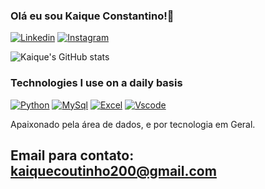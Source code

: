 ### Olá eu sou Kaique Constantino!👋

[![Linkedin](https://img.shields.io/badge/LinkedIn-0077B5?style=for-the-badge&logo=linkedin&logoColor=white)](www.linkedin.com/in/kaique-coutinho-04ktc04)
[![Instagram](https://img.shields.io/badge/Instagram-E4405F?style=for-the-badge&logo=instagram&logoColor=white)](https://www.instagram.com/kaique.k_k/)


![Kaique's GitHub stats](https://github-readme-stats.vercel.app/api?username=KaiqueConstantino&show_icons=true&theme=dracula)


### Technologies I use on a daily basis
[![Python](https://img.shields.io/badge/Python-14354C?style=for-the-badge&logo=python&logoColor=white)]()
[![MySql](https://img.shields.io/badge/MySQL-005C84?style=for-the-badge&logo=mysql&logoColor=white)]()
[![Excel](https://img.shields.io/badge/Microsoft_Excel-217346?style=for-the-badge&logo=microsoft-excel&logoColor=white)]()
[![Vscode](https://img.shields.io/badge/Visual_Studio_Code-0078D4?style=for-the-badge&logo=visual%20studio%20code&logoColor=white)]()


Apaixonado pela área de dados, e por tecnologia em Geral.

## Email para contato: kaiquecoutinho200@gmail.com
